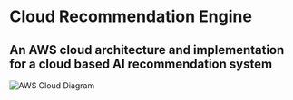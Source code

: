 # Cloud Recommendation Engine

## An AWS cloud architecture and implementation for a cloud based AI recommendation system

![AWS Cloud Diagram](https://i.imgur.com/sNLbkWH.png)

